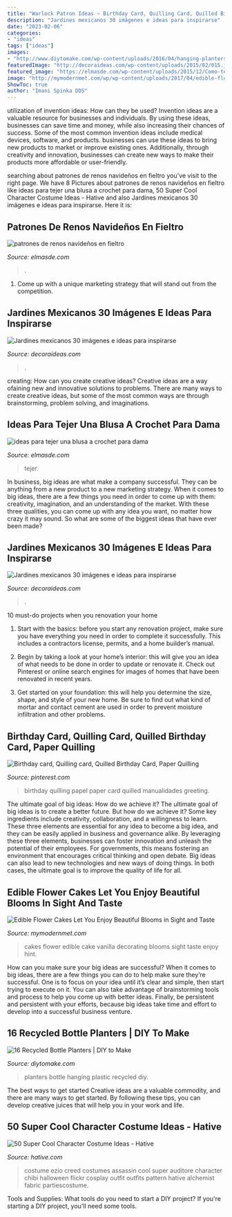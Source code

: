 ```yaml
---
title: "Warlock Patron Ideas ~ Birthday Card, Quilling Card, Quilled Birthday Card, Paper Quilling"
description: "Jardines mexicanos 30 imágenes e ideas para inspirarse"
date: "2023-02-06"
categories:
- "ideas"
tags: ["ideas"]
images:
- "http://www.diytomake.com/wp-content/uploads/2016/04/hanging-planters.jpg"
featuredImage: "http://decoraideas.com/wp-content/uploads/2015/02/015.jpg"
featured_image: "https://elmasde.com/wp-content/uploads/2015/12/Como-tejer-una-blusa-a-crochet-para-dama2.jpg"
image: "http://mymodernmet.com/wp/wp-content/uploads/2017/04/edible-flower-cakes-16.jpg"
ShowToc: true
author: "Imani Spinka DDS"
---
```



utilization of invention ideas: How can they be used?
Invention ideas are a valuable resource for businesses and individuals. By using these ideas, businesses can save time and money, while also increasing their chances of success. Some of the most common invention ideas include medical devices, software, and products. businesses can use these ideas to bring new products to market or improve existing ones. Additionally, through creativity and innovation, businesses can create new ways to make their products more affordable or user-friendly.

	

		
searching about patrones de renos navideños en fieltro you've visit to the right page. We have 8 Pictures about patrones de renos navideños en fieltro like ideas para tejer una blusa a crochet para dama, 50 Super Cool Character Costume Ideas - Hative and also Jardines mexicanos 30 imágenes e ideas para inspirarse. Here it is:
		
    
## Patrones De Renos Navideños En Fieltro

<img loading=lazy src="http://elmasde.com/wp-content/uploads/2015/06/patrones-de-renos-navideños-en-fieltro-1.jpg" onerror="this.onerror=null;this.src='https://tse1.mm.bing.net/th?id=OIP.-i7ZWrLtZSTHG24pdE-h9QHaJ_&amp;pid=15.1';" alt="patrones de renos navideños en fieltro">

_Source: elmasde.com_

>. 

	

1. Come up with a unique marketing strategy that will stand out from the competition.

    
## Jardines Mexicanos 30 Imágenes E Ideas Para Inspirarse

<img loading=lazy src="http://decoraideas.com/wp-content/uploads/2015/02/015.jpg" onerror="this.onerror=null;this.src='https://tse4.mm.bing.net/th?id=OIP.WLxc6sMQC0v0_hsihj92ywHaE1&amp;pid=15.1';" alt="Jardines mexicanos 30 imágenes e ideas para inspirarse">

_Source: decoraideas.com_

>. 

	

creating: How can you create creative ideas?
Creative ideas are a way ofaining new and innovative solutions to problems. There are many ways to create creative ideas, but some of the most common ways are through brainstorming, problem solving, and imaginations.

    
## Ideas Para Tejer Una Blusa A Crochet Para Dama

<img loading=lazy src="https://elmasde.com/wp-content/uploads/2015/12/Como-tejer-una-blusa-a-crochet-para-dama2.jpg" onerror="this.onerror=null;this.src='https://tse4.mm.bing.net/th?id=OIP.-r4ssSj8EaimeHfoFKY1TQHaHW&amp;pid=15.1';" alt="ideas para tejer una blusa a crochet para dama">

_Source: elmasde.com_

>tejer. 

	

In business, big ideas are what make a company successful. They can be anything from a new product to a new marketing strategy. When it comes to big ideas, there are a few things you need in order to come up with them: creativity, imagination, and an understanding of the market. With these three qualities, you can come up with any idea you want, no matter how crazy it may sound. So what are some of the biggest ideas that have ever been made?

    
## Jardines Mexicanos 30 Imágenes E Ideas Para Inspirarse

<img loading=lazy src="https://decoraideas.com/wp-content/uploads/2015/02/011.jpg" onerror="this.onerror=null;this.src='https://tse1.mm.bing.net/th?id=OIP.46Vx1kjDGqWnYIbmqORd8AHaFj&amp;pid=15.1';" alt="Jardines mexicanos 30 imágenes e ideas para inspirarse">

_Source: decoraideas.com_

>. 

	

10 must-do projects when you renovation your home
1. Start with the basics: before you start any renovation project, make sure you have everything you need in order to complete it successfully. This includes a contractors license, permits, and a home builder’s manual.
2. Begin by taking a look at your home’s interior: this will give you an idea of what needs to be done in order to update or renovate it. Check out Pinterest or online search engines for images of homes that have been renovated in recent years.

3. Get started on your foundation: this will help you determine the size, shape, and style of your new home. Be sure to find out what kind of mortar and contact cement are used in order to prevent moisture infiltration and other problems.


    
## Birthday Card, Quilling Card, Quilled Birthday Card, Paper Quilling

<img loading=lazy src="https://i.pinimg.com/736x/8d/a8/40/8da840073a379caec0d8a3e7aade9152.jpg" onerror="this.onerror=null;this.src='https://tse3.mm.bing.net/th?id=OIP.zaO6Gncn6g13qeOmyCYkHAHaJ3&amp;pid=15.1';" alt="Birthday card, Quilling card, Quilled Birthday Card, Paper Quilling">

_Source: pinterest.com_

>birthday quilling papel paper card quilled manualidades greeting. 

	

The ultimate goal of big ideas: How do we achieve it?
The ultimate goal of big ideas is to create a better future. But how do we achieve it? Some key ingredients include creativity, collaboration, and a willingness to learn. These three elements are essential for any idea to become a big idea, and they can be easily applied in business and governance alike. By leveraging these three elements, businesses can foster innovation and unleash the potential of their employees. For governments, this means fostering an environment that encourages critical thinking and open debate. Big ideas can also lead to new technologies and new ways of doing things. In both cases, the ultimate goal is to improve the quality of life for all.

    
## Edible Flower Cakes Let You Enjoy Beautiful Blooms In Sight And Taste

<img loading=lazy src="http://mymodernmet.com/wp/wp-content/uploads/2017/04/edible-flower-cakes-16.jpg" onerror="this.onerror=null;this.src='https://tse1.mm.bing.net/th?id=OIP.m2FZM4d97ifbrAfukDfMpAHaLJ&amp;pid=15.1';" alt="Edible Flower Cakes Let You Enjoy Beautiful Blooms in Sight and Taste">

_Source: mymodernmet.com_

>cakes flower edible cake vanilla decorating blooms sight taste enjoy hint. 

	

How can you make sure your big ideas are successful?
When it comes to big ideas, there are a few things you can do to help make sure they’re successful. One is to focus on your idea until it’s clear and simple, then start trying to execute on it. You can also take advantage of brainstorming tools and process to help you come up with better ideas. Finally, be persistent and persistent with your efforts, because big ideas take time and effort to develop into a successful business venture.

    
## 16 Recycled Bottle Planters | DIY To Make

<img loading=lazy src="http://www.diytomake.com/wp-content/uploads/2016/04/hanging-planters.jpg" onerror="this.onerror=null;this.src='https://tse2.mm.bing.net/th?id=OIP.bcYlq1w2pabtH_9ppuKzagHaJ3&amp;pid=15.1';" alt="16 Recycled Bottle Planters | DIY to Make">

_Source: diytomake.com_

>planters bottle hanging plastic recycled diy. 

	

The best ways to get started
Creative ideas are a valuable commodity, and there are many ways to get started. By following these tips, you can develop creative juices that will help you in your work and life.

    
## 50 Super Cool Character Costume Ideas - Hative

<img loading=lazy src="https://hative.com/wp-content/uploads/2014/10/super-cool-costume-ideas/34-ezio-costume.jpg" onerror="this.onerror=null;this.src='https://tse3.mm.bing.net/th?id=OIP.1Ed13lbWFTyNVvBZ5fBPyAHaJ4&amp;pid=15.1';" alt="50 Super Cool Character Costume Ideas - Hative">

_Source: hative.com_

>costume ezio creed costumes assassin cool super auditore character chibi halloween flickr cosplay outfit outfits pattern hative alchemist fabric partiescostume. 

	

Tools and Supplies: What tools do you need to start a DIY project?
If you're starting a DIY project, you'll need some tools.

